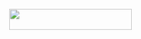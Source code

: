 <p align="center"><a href="http://dashboard.heroku.com/new?template=https://github.com/SAHILYT77/Ak-userbot"> <img src="https://img.shields.io/badge/Deploy%20On%20Heroku-purple?style=for-the-badge&logo=heroku" width="220" height="38.45"/></a></p>
  





